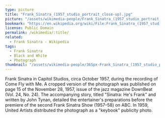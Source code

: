 ```yaml
---
type: picture
title: "Frank_Sinatra_(1957_studio_portrait_close-up).jpg"
picture: "/assets/wikimedia-people/Frank_Sinatra_(1957_studio_portrait_close-up).jpg"
bookmark: "https://en.wikipedia.org/wiki/File:Frank_Sinatra_(1957_studio_portrait_close-up).jpg"
license: Public Domain
permalink: /wikimedia/:title/
related:
  - Frank Sinatra - Wikipedia
tags:
  - Frank Sinatra
  - Black and White
  - Photograph
thumbnail: "/assets/wikimedia-people/365px-Frank_Sinatra_(1957_studio_portrait_close-up).jpg"
---
```

Frank Sinatra in Capitol Studios, circa October 1957, during the recording of Come Fly with Me. A cropped version of the photograph was published on page 15 of the November 28, 1957, issue of the jazz magazine DownBeat (Vol. 24, No. 24). The accompanying story, titled "Sinatra: He's Frank" and written by John Tynan, detailed the entertainer's preparations before the premiere of the second Frank Sinatra Show (1957–58) on ABC. In 1959, United Artists distributed the photograph as a "keybook" publicity photo.